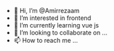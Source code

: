 - 👋 Hi, I’m @Amirrezaam
- 👀 I’m interested in frontend
- 🌱 I’m currently learning vue js
- 💞️ I’m looking to collaborate on ...
- 📫 How to reach me ...

<!---
Amirrezaam/Amirrezaam is a ✨ special ✨ repository because its `README.md` (this file) appears on your GitHub profile.
You can click the Preview link to take a look at your changes.
--->
